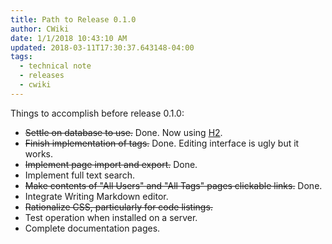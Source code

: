 ```yaml
---
title: Path to Release 0.1.0
author: CWiki
date: 1/1/2018 10:43:10 AM  
updated: 2018-03-11T17:30:37.643148-04:00  
tags:
  - technical note
  - releases
  - cwiki
---
```


Things to accomplish before release 0.1.0:

- ~~Settle on database to use.~~ Done. Now using [H2](http://h2database.com/html/main.html).
- ~~Finish implementation of tags.~~ Done. Editing interface is ugly but it works.
- ~~Implement page import and export.~~ Done.
- Implement full text search.
- ~~Make contents of "All Users" and "All Tags" pages clickable links.~~ Done.
- Integrate Writing Markdown editor.
- ~~Rationalize CSS, particularly for code listings.~~
- Test operation when installed on a server.
- Complete documentation pages.


